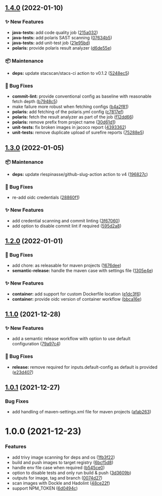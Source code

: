 ## [1.4.0](https://github.com/erzz/workflows/compare/v1.3.0...v1.4.0) (2022-01-10)


### :sparkles: New Features

* **java-tests:** add code quality job ([215a032](https://github.com/erzz/workflows/commit/215a032504abf61154e52794ce462e6770b349f5))
* **java-tests:** add polaris SAST scanning ([07634b5](https://github.com/erzz/workflows/commit/07634b562313dd95d5010a339580544dd3897cf4))
* **java-tests:** add unit-test job ([21e95bd](https://github.com/erzz/workflows/commit/21e95bdb23a3221e118de3f22b9a146dbcbfe5bd))
* **polaris:** provide polaris result analyzer ([d6de55e](https://github.com/erzz/workflows/commit/d6de55e6d2803fd75b60fbb7eefee4de2bd03e59))


### :package: Maintenance

* **deps:** update stacscan/stacs-ci action to v0.1.2 ([5248ec5](https://github.com/erzz/workflows/commit/5248ec54e12d473c7d9b0ac6f91771b3f45464ae))


### :bug: Bug Fixes

* **commit-lint:** provide conventional config as baseline with reasonable fetch depth ([b7948c5](https://github.com/erzz/workflows/commit/b7948c5fa00dd1135da25ce3b5af40ff010c9ac6))
* make failure more robust when fetching configs ([b4a2f81](https://github.com/erzz/workflows/commit/b4a2f81e169293c8737703c3653bd1d8b584aa1b))
* **polaris:** add fetching of the polaris.yml config ([c7817ef](https://github.com/erzz/workflows/commit/c7817efa273b329f505538edfbc6639ef71a840c))
* **polaris:** fetch the result analyzer as part of the job ([f12dd66](https://github.com/erzz/workflows/commit/f12dd6646f28befaabcc626b716e176438e8d8e2))
* **polaris:** remove prefix from project name ([30d61d1](https://github.com/erzz/workflows/commit/30d61d11d9908858a34e1c49c107287d389ba966))
* **unit-tests:** fix broken images in jacoco report ([4393362](https://github.com/erzz/workflows/commit/4393362c72668480fcc53c9391f11a80cc925dd3))
* **unit-tests:** remove duplicate upload of surefire reports ([75288e5](https://github.com/erzz/workflows/commit/75288e550d7c02c56f8cc53de36c2745d9edd95b))

## [1.3.0](https://github.com/erzz/workflows/compare/v1.2.0...v1.3.0) (2022-01-05)


### :package: Maintenance

* **deps:** update rlespinasse/github-slug-action action to v4 ([196827c](https://github.com/erzz/workflows/commit/196827c02f1e21949e05653ed4250590854ff073))


### :bug: Bug Fixes

* re-add oidc credentials ([28860f1](https://github.com/erzz/workflows/commit/28860f1c2b56abe6dd23f0e620676b60573d930b))


### :sparkles: New Features

* add credential scanning and commit linting ([3f67060](https://github.com/erzz/workflows/commit/3f670603a7253f804a2d78b2dd21d9ccc1ed374f))
* add option to disable commit lint if required ([595d2a8](https://github.com/erzz/workflows/commit/595d2a872d16fdc9d56e7bbb9c95583e943b6893))

## [1.2.0](https://github.com/erzz/workflows/compare/v1.1.0...v1.2.0) (2022-01-01)


### :bug: Bug Fixes

* add chore: as releasable for maven projects ([1676dee](https://github.com/erzz/workflows/commit/1676deeca12fd73949490eee5bdd634d3ed09d78))
* **semantic-release:** handle the maven case with settings file ([1305e4e](https://github.com/erzz/workflows/commit/1305e4e91324978b8f0ecf414788ec58c318c04e))


### :sparkles: New Features

* **container:** add support for custom Dockerfile location ([e1dc3f6](https://github.com/erzz/workflows/commit/e1dc3f6d89ae35791030ccad72c5d457d385d51b))
* **container:** provide oidc version of container workflow ([bbca16e](https://github.com/erzz/workflows/commit/bbca16efcc0ffffb59036ec1dcae805424749d81))

## [1.1.0](https://github.com/erzz/workflows/compare/v1.0.1...v1.1.0) (2021-12-28)


### :sparkles: New Features

* add a semantic release workflow with option to use default configuration ([79a97c4](https://github.com/erzz/workflows/commit/79a97c468e1869cb6f1f3340a723eea525726f31))


### :bug: Bug Fixes

* **release:** remove required for inputs.default-config as default is provided ([e23d407](https://github.com/erzz/workflows/commit/e23d407a85b5913991beebb35d5edc00c88db329))

## [1.0.1](https://github.com/erzz/workflows/compare/v1.0.0...v1.0.1) (2021-12-27)


### Bug Fixes

* add handling of maven-settings.xml file for maven projects ([afab263](https://github.com/erzz/workflows/commit/afab263186d09b8ea6ba80f95f69e24176c478f9))

# 1.0.0 (2021-12-23)


### Features

* add trivy image scanning for deps and os ([1fb3f22](https://github.com/erzz/workflows/commit/1fb3f2270f3ea3b693e271e6542423160b345965))
* build and push images to target registry ([6bcf5d8](https://github.com/erzz/workflows/commit/6bcf5d8744c4d46c5371f086702fdfbfc171b3ad))
* handle env file case when required ([b545ce0](https://github.com/erzz/workflows/commit/b545ce002946e1dc649d86ec9852f7af132e70cf))
* option to disable tests and only run build & push ([3d3609b](https://github.com/erzz/workflows/commit/3d3609b8e554b6a3746ecf35616f9b0e5d7f7d58))
* outputs for image, tag and branch ([0074d27](https://github.com/erzz/workflows/commit/0074d27807442783b29ed3a2f5d0f6036cd55bc7))
* scan images with Dockle and Hadolint ([48ce22f](https://github.com/erzz/workflows/commit/48ce22ffa0b4b6c84de54fb63c440cfd906f0ebd))
* support NPM_TOKEN ([6d0494c](https://github.com/erzz/workflows/commit/6d0494c0f196795f8069084b2e304d5ee452538a))
